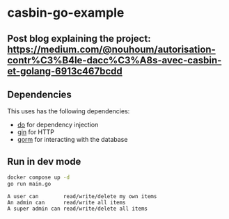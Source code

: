 # casbin-go-example

## Post blog explaining the project: https://medium.com/@nouhoum/autorisation-contr%C3%B4le-dacc%C3%A8s-avec-casbin-et-golang-6913c467bcdd

## Dependencies

This uses has the following dependencies:

- [do](https://github.com/samber/do) for dependency injection
- [gin](https://github.com/gin-gonic/gin) for HTTP
- [gorm](https://github.com/go-gorm/gorm) for interacting with the database

## Run in dev mode

```sh
docker compose up -d
go run main.go
```

```
A user can        read/write/delete my own items
An admin can      read/write all items
A super admin can read/write/delete all items
```
